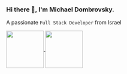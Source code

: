 ### Hi there 👋, I'm Michael Dombrovsky.
A passionate `Full Stack Developer` from Israel 

<a href="photo.png" target="blank">
<img align="center" src="photo.png" height="100" />
</a>


<a href="photo.png" target="blank">
<img align="center" src="photo.png" height="100" />
</a>


<!--
**mikeDombrovsky/mikeDombrovsky** is a ✨ _special_ ✨ repository because its `README.md` (this file) appears on your GitHub profile.

Here are some ideas to get you started:

- 🔭 I’m currently working on ...
- 🌱 I’m currently learning ...
- 👯 I’m looking to collaborate on ...
- 🤔 I’m looking for help with ...
- 💬 Ask me about ...
- 📫 How to reach me: ...
- 😄 Pronouns: ...
- ⚡ Fun fact: ...
-->
